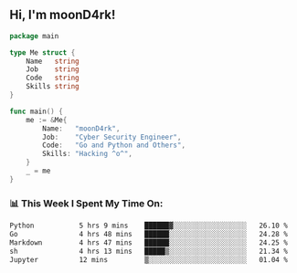 <h2> Hi, I'm moonD4rk!</h2>

```go
package main

type Me struct {
	Name   string
	Job    string
	Code   string
	Skills string
}

func main() {
	me := &Me{
		Name:   "moonD4rk",
		Job:    "Cyber Security Engineer",
		Code:   "Go and Python and Others",
		Skills: "Hacking ^o^",
	}
	_ = me
}
```

<h3>📊 This Week I Spent My Time On:</h3>
<!-- <img align='right' src="https://github-readme-stats.vercel.app/api?username=moond4rk&show_icons=true&theme=radical", width="300" height="150"> -->

<!--START_SECTION:waka-->

```txt
Python           5 hrs 9 mins    ██████▓░░░░░░░░░░░░░░░░░░   26.10 %
Go               4 hrs 48 mins   ██████░░░░░░░░░░░░░░░░░░░   24.28 %
Markdown         4 hrs 47 mins   ██████░░░░░░░░░░░░░░░░░░░   24.25 %
sh               4 hrs 13 mins   █████▒░░░░░░░░░░░░░░░░░░░   21.34 %
Jupyter          12 mins         ▒░░░░░░░░░░░░░░░░░░░░░░░░   01.04 %
```

<!--END_SECTION:waka-->

